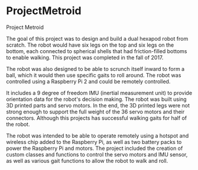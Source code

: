 # ProjectMetroid
Project Metroid

The goal of this project was to design and build a dual hexapod robot from scratch. The robot would have six legs on the top and six legs on the bottom, each connected to spherical shells that had friction-filled bottoms to enable walking. This project was completed in the fall of 2017.

The robot was also designed to be able to scrunch itself inward to form a ball, which it would then use specific gaits to roll around. The robot was controlled using a Raspberry Pi 2 and could be remotely controlled. 

It includes a 9 degree of freedom IMU (inertial measurement unit) to provide orientation data for the robot's decision making. The robot was built using 3D printed parts and servo motors. In the end, the 3D printed legs were not strong enough to support the full weight of the 36 servo motors and their connectors. Although this projects has successful walking gaits for half of the robot.

The robot was intended to be able to operate remotely using a hotspot and wireless chip added to the Raspberry Pi, as well as two battery packs to power the Raspberry Pi and motors. The project included the creation of custom classes and functions to control the servo motors and IMU sensor, as well as various gait functions to allow the robot to walk and roll.